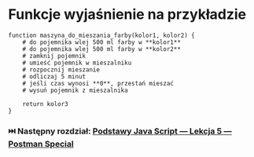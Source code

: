# Funkcje wyjaśnienie na przykładzie

```text
function maszyna_do_mieszania_farby(kolor1, kolor2) {
    # do pojemnika wlej 500 ml farby w **kolor1**
    # do pojemnika wlej 500 ml farby w **kolor2**
    # zamknij pojemnik
    # umieść pojemnik w mieszalniku
    # rozpocznij mieszanie
    # odliczaj 5 minut
    # jeśli czas wynosi **0**, przestań mieszać
    # wysuń pojemnik z mieszalnika
    
    return kolor3
}
```

### ⏭️ Następny rozdział: [Podstawy Java Script — Lekcja 5 — Postman Special](lesson04-02-funkcje-wyjasnienie.md)